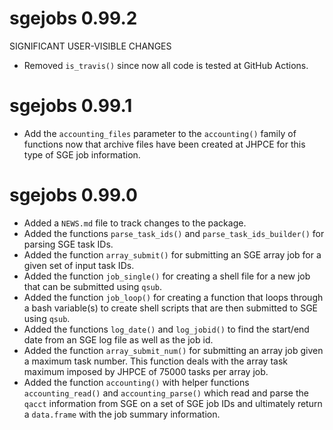 # sgejobs 0.99.2

SIGNIFICANT USER-VISIBLE CHANGES

* Removed `is_travis()` since now all code is tested at GitHub Actions.

# sgejobs 0.99.1

* Add the `accounting_files` parameter to the `accounting()` family of
functions now that archive files have been created at JHPCE for this type of
SGE job information.

# sgejobs 0.99.0

* Added a `NEWS.md` file to track changes to the package.
* Added the functions `parse_task_ids()` and `parse_task_ids_builder()` for
parsing SGE task IDs.
* Added the function `array_submit()` for submitting an SGE array job for
a given set of input task IDs.
* Added the function `job_single()` for creating a shell file for a new job
that can be submitted using `qsub`.
* Added the function `job_loop()` for creating a function that loops through
a bash variable(s) to create shell scripts that are then submitted to SGE using
`qsub`.
* Added the functions `log_date()` and `log_jobid()` to find the start/end
date from an SGE log file as well as the job id.
* Added the function `array_submit_num()` for submitting an array job given a
maximum task number. This function deals with the array task maximum imposed by
JHPCE of 75000 tasks per array job.
* Added the function `accounting()` with helper functions `accounting_read()`
and `accounting_parse()` which read and parse the `qacct` information from SGE
on a set of SGE job IDs and ultimately return a `data.frame` with the job
summary information.
